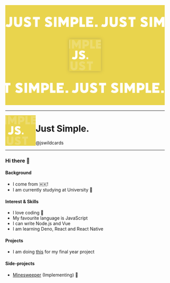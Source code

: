 ![img](./public/jswildcards-banner.png)

---

<img width="96" align="left" src="./public/jswildcards.png">

# Just Simple.

@jswildcards

---

<p>

### Hi there :wave:

#### Background
- I come from :hong_kong:!
- I am currently studying at University :school:

#### Interest & Skills
- I love coding :smiling_face_with_three_hearts:
- My favourite language is JavaScript
- I can write Node.js and Vue
- I am learning Deno, React and React Native

#### Projects
- I am doing [this](https://github.com/users/jswildcards/projects/1) for my final year project

#### Side-projects
- [Minesweeper](https://jswildcards.github.io/game/minesweeper/demo) (Implementing) :hammer:

</p>
